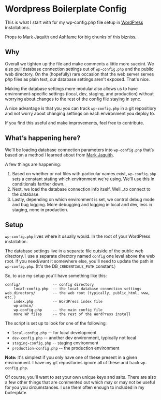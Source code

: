 # Wordpress Boilerplate Config
This is what I start with for my wp-config.php file setup in [WordPress](http://wordpress.org) installations.

Props to [Mark Jaquith](https://github.com/markjaquith) and [Ashfame](https://github.com/ashfame) for big chunks of this bizniss.

## Why
Overall we tighten up the file and make comments a little more succint. We also pull database connection settings out of `wp-config.php` and the public web directory. On the (hopefully) rare occasion that the web server serves php files as plain text, our database settings aren't exposed. That's nice.

Making the database settings more modular also allows us to have environment-specific settings (local, dev, staging, and production) without worrying about changes to the rest of the config file staying in sync. 

A nice advantage is that you you can track `wp-config.php` in a git repositiory and not worry about changing settings on each environment you deploy to. 

If you find this useful and make improvements, feel free to contribute. 

## What’s happening here?

We'll be loading database connection parameters into `wp-config.php` that‘s based on a method I learned about from [Mark Jaquith](https://github.com/markjaquith).

A few things are happening:

1. Based on whether or not files with particular names exist, `wp-config.php` sets a constant stating which environment we're using. We'll use this in conditionals farther down.
2. Next, we load the database connection info itself. Well...to connect to the database.
3. Lastly, depending on which environment is set, we control debug mode and bug logging. More debugging and logging in local and dev, less in staging, none in production.

## Setup

`wp-config.php` lives where it usually would. In the root of your WordPress installation.

The database settings live in a separate file outside of the public web directory. I use a separate directory named `config` one level above the web root. If you need/want it somewhere else, you'll need to update the path in `wp-config.php`. (It's the DB_`CREDENTIALS_PATH` constant.)

So, to use my setup you'll have something like this:

```
config/               -- config directory  
    local-config.php  -- the local database connection settings  
web_directory/        -- the web root (typically, public_html, www, etc.)  
	index.php         -- WordPress index file  
	wp-admin/  
    wp-config.php     -- the main config file  
    more WP files     -- the rest of the WordPress install  
```

The script is set up to look for one of the following:  
 * `local-config.php`       -- for local development  
 * `dev-config.php`         -- another dev environment, typically not local   
 * `staging-config.php`     -- staging environment  
 * `production-config.php`  -- the production environment  

**Note:** It's simplest if you only have one of these present in a given environment. I have my git repositories ignore  all of these and track `wp-config.php`. 

Of course, you'll want to set your own unique keys and salts. There are also a few other things that are commented out which may or may not be useful for you you circumstances. I use them often enough to included in my boilerplate.